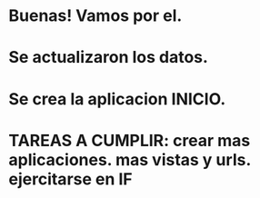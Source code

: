 # Buenas! Vamos por el. 
# Se actualizaron los datos.  
# Se crea la aplicacion INICIO. 
# TAREAS A CUMPLIR: crear mas aplicaciones. mas vistas y urls. ejercitarse en IF


